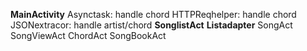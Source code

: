 **MainActivity**
Asynctask: handle chord
HTTPReqhelper: handle chord
JSONextracor: handle artist/chord
**SonglistAct**
**Listadapter**
SongAct
SongViewAct
ChordAct
SongBookAct
